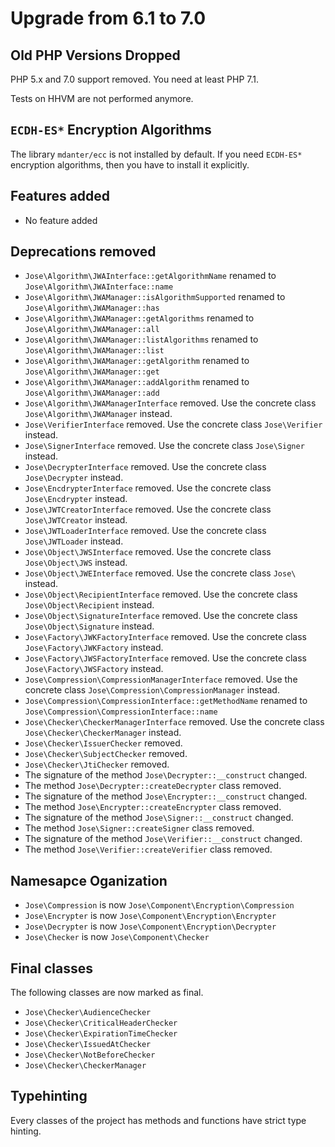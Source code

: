 # Upgrade from 6.1 to 7.0

## Old PHP Versions Dropped

PHP 5.x and 7.0 support removed.
You need at least PHP 7.1.

Tests on HHVM are not performed anymore.

## `ECDH-ES*` Encryption Algorithms

The library `mdanter/ecc` is not installed by default.
If you need `ECDH-ES*` encryption algorithms, then you have to install it explicitly. 

## Features added

* No feature added

## Deprecations removed

* `Jose\Algorithm\JWAInterface::getAlgorithmName` renamed to `Jose\Algorithm\JWAInterface::name`
* `Jose\Algorithm\JWAManager::isAlgorithmSupported` renamed to `Jose\Algorithm\JWAManager::has`
* `Jose\Algorithm\JWAManager::getAlgorithms` renamed to `Jose\Algorithm\JWAManager::all`
* `Jose\Algorithm\JWAManager::listAlgorithms` renamed to `Jose\Algorithm\JWAManager::list`
* `Jose\Algorithm\JWAManager::getAlgorithm` renamed to `Jose\Algorithm\JWAManager::get`
* `Jose\Algorithm\JWAManager::addAlgorithm` renamed to `Jose\Algorithm\JWAManager::add`
* `Jose\Algorithm\JWAManagerInterface` removed. Use the concrete class `Jose\Algorithm\JWAManager` instead.
* `Jose\VerifierInterface` removed. Use the concrete class `Jose\Verifier` instead.
* `Jose\SignerInterface` removed. Use the concrete class `Jose\Signer` instead.
* `Jose\DecrypterInterface` removed. Use the concrete class `Jose\Decrypter` instead.
* `Jose\EncdrypterInterface` removed. Use the concrete class `Jose\Encdrypter` instead.
* `Jose\JWTCreatorInterface` removed. Use the concrete class `Jose\JWTCreator` instead.
* `Jose\JWTLoaderInterface` removed. Use the concrete class `Jose\JWTLoader` instead.
* `Jose\Object\JWSInterface` removed. Use the concrete class `Jose\Object\JWS` instead.
* `Jose\Object\JWEInterface` removed. Use the concrete class `Jose\` instead.
* `Jose\Object\RecipientInterface` removed. Use the concrete class `Jose\Object\Recipient` instead.
* `Jose\Object\SignatureInterface` removed. Use the concrete class `Jose\Object\Signature` instead.
* `Jose\Factory\JWKFactoryInterface` removed. Use the concrete class `Jose\Factory\JWKFactory` instead.
* `Jose\Factory\JWSFactoryInterface` removed. Use the concrete class `Jose\Factory\JWSFactory` instead.
* `Jose\Compression\CompressionManagerInterface` removed. Use the concrete class `Jose\Compression\CompressionManager` instead.
* `Jose\Compression\CompressionInterface::getMethodName` renamed to `Jose\Compression\CompressionInterface::name`
* `Jose\Checker\CheckerManagerInterface` removed. Use the concrete class `Jose\Checker\CheckerManager` instead.
* `Jose\Checker\IssuerChecker` removed.
* `Jose\Checker\SubjectChecker` removed.
* `Jose\Checker\JtiChecker` removed.
* The signature of the method `Jose\Decrypter::__construct` changed.
* The method `Jose\Decrypter::createDecrypter` class removed.
* The signature of the method `Jose\Encrypter::__construct` changed.
* The method `Jose\Encrypter::createEncrypter` class removed.
* The signature of the method `Jose\Signer::__construct` changed.
* The method `Jose\Signer::createSigner` class removed.
* The signature of the method `Jose\Verifier::__construct` changed.
* The method `Jose\Verifier::createVerifier` class removed.

## Namesapce Oganization

* `Jose\Compression` is now `Jose\Component\Encryption\Compression`
* `Jose\Encrypter` is now `Jose\Component\Encryption\Encrypter`
* `Jose\Decrypter` is now `Jose\Component\Encryption\Decrypter`
* `Jose\Checker` is now `Jose\Component\Checker`

## Final classes

The following classes are now marked as final.

* `Jose\Checker\AudienceChecker`
* `Jose\Checker\CriticalHeaderChecker`
* `Jose\Checker\ExpirationTimeChecker`
* `Jose\Checker\IssuedAtChecker`
* `Jose\Checker\NotBeforeChecker`
* `Jose\Checker\CheckerManager`

## Typehinting

Every classes of the project has methods and functions have strict type hinting. 
